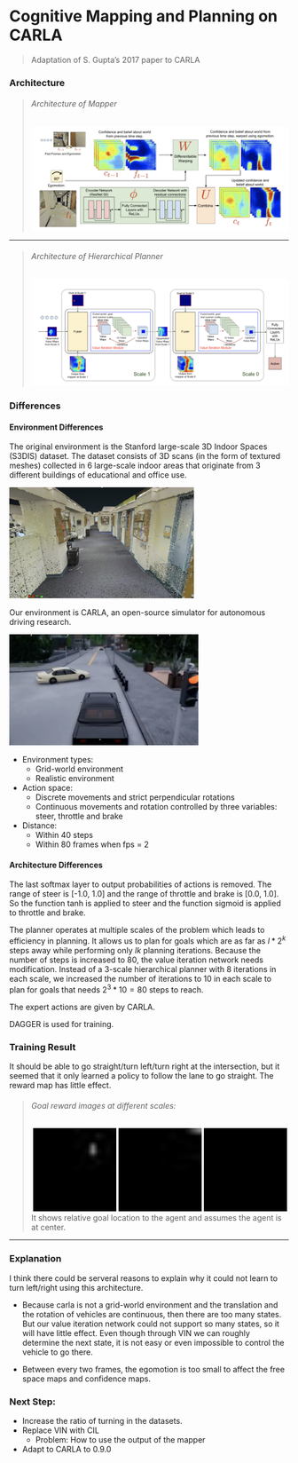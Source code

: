 # Cognitive Mapping and Planning on CARLA

> Adaptation of S. Gupta’s 2017 paper to CARLA


<!--###Motivation

> TODO
-->

### Architecture

> ###### Architecture of Mapper
> 
> ![Architecture of Mapper](pics/mapper.png)

---

> ###### Architecture of Hierarchical Planner
> 
> ![Architecture of Hierarchical Planner](pics/planner.png)



### Differences
#### Environment Differences

The original environment is the Stanford large-scale 3D Indoor Spaces (S3DIS) dataset. The dataset consists of 3D scans (in the form of textured meshes) collected in 6 large-scale indoor areas that originate from 3 different buildings of educational and office use.



<img src="pics/indoor.png" height="200px" alt="indoor">

Our environment is CARLA, an open-source simulator for autonomous driving research.

<img src="pics/carla.png" height="200px" alt="indoor">

- Environment types:
	- Grid-world environment
	- Realistic environment
- Action space:
	- Discrete movements and strict perpendicular rotations
	- Continuous movements and rotation controlled by three variables: steer, throttle and brake
- Distance:
	- Within 40 steps
	- Within 80 frames when fps = 2

#### Architecture Differences



The last softmax layer to output probabilities of actions is removed. The range of steer is [-1.0, 1.0] and the range of throttle and brake is [0.0, 1.0]. So the function tanh is applied to steer and the function sigmoid is applied to throttle and brake. 

The planner operates at multiple scales of the problem which leads to efficiency in planning. It allows us to plan for goals which are as far as $l*2^k$ steps away while performing only $lk$ planning iterations. Because the number of steps is increased to 80, the value iteration network needs modification. Instead of a 3-scale hierarchical planner with 8 iterations in each scale, we increased the number of iterations to 10 in each scale to plan for goals that needs $2^3*10=80$ steps to reach. 

The expert actions are given by CARLA. 

DAGGER is used for training.




### Training Result

It should be able to go straight/turn left/turn right at the intersection, but it seemed that it only learned a policy to follow the lane to go straight. The reward map has little effect.

> ###### Goal reward images at different scales: 
> 
> <div align="center">
> <img src="pics/0_goal_img_0.jpg" height="150px" alt="0" >
> <img src="pics/0_goal_img_1.jpg" height="150px" alt="1" >
> <img src="pics/0_goal_img_2.jpg" height="150px" alt="2" >
> </div>
> It shows relative goal location to the agent and assumes the agent is at center.

----

<!--
> ######Free space maps: 
> TODO

----

> ######Value maps: 
> TODO
-->


### Explanation

I think there could be serveral reasons to explain why it could not learn to turn left/right using this architecture. 

- Because carla is not a grid-world environment and the translation and the rotation of vehicles are continuous, then there are too many states. But our value iteration network could not support so many states, so it will have little effect. Even though through VIN we can roughly determine the next state, it is not easy or even impossible to control the vehicle to go there.

- Between every two frames, the egomotion is too small to affect the free space maps and confidence maps.



<!--
- We could increase the percentage of in the dataset.
-->


<!--1. Too many states, value iteration does not have any effect. Even though 计算出来下一个点应该到哪里，其实也无法将车开到那个位置
2. 转向这件事情由于并非90度转弯，


4. Datasets的问题 
-->






### Next Step:

- Increase the ratio of turning in the datasets.
- Replace VIN with CIL
	- Problem: How to use the output of the mapper
- Adapt to CARLA to 0.9.0
